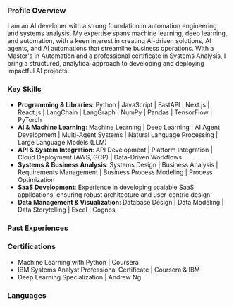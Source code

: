 ### Profile Overview
I am an AI developer with a strong foundation in automation engineering and systems analysis. My expertise spans machine learning, deep learning, and automation, with a keen interest in creating AI-driven solutions, AI agents, and AI automations that streamline business operations. With a Master's in Automation and a professional certificate in Systems Analysis, I bring a structured, analytical approach to developing and deploying impactful AI projects.

### Key Skills
- **Programming & Libraries**: Python | JavaScript | FastAPI | Next.js | React.js | LangChain | LangGraph | NumPy | Pandas | TensorFlow | PyTorch  
- **AI & Machine Learning**: Machine Learning | Deep Learning | AI Agent Development | Multi-Agent Systems | Natural Language Processing | Large Language Models (LLM)  
- **API & System Integration**: API Development | Platform Integration | Cloud Deployment (AWS, GCP) | Data-Driven Workflows  
- **Systems & Business Analysis**: Systems Design | Business Analysis | Requirements Management | Business Process Modeling | Process Optimization
- **SaaS Development**: Experience in developing scalable SaaS applications, ensuring robust architecture and user-centric design.
- **Data Management & Visualization**: Database Design | Data Modeling | Data Storytelling | Excel | Cognos

### Past Experiences


### Certifications
- Machine Learning with Python | Coursera
- IBM Systems Analyst Professional Certificate | Coursera & IBM
- Deep Learning Specialization | Andrew Ng

### Languages

